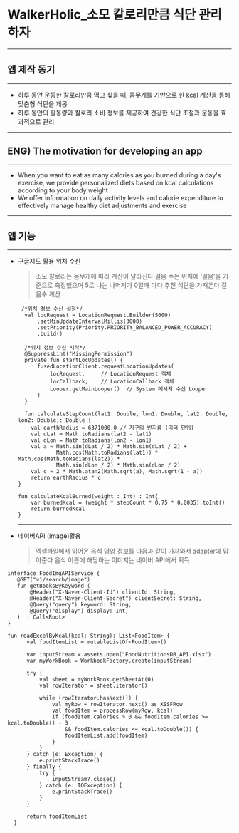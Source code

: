 # WalkerHolic_소모 칼로리만큼 식단 관리하자
---
## 앱 제작 동기
---
* 하루 동안 운동한 칼로리만큼 먹고 싶을 때, 몸무게를 기반으로 한 kcal 계산을 통해 맞춤형 식단을 제공
* 하루 동안의 활동량과 칼로리 소비 정보를 제공하여 건강한 식단 조절과 운동을 효과적으로 관리
---
## ENG) The motivation for developing an app
---
* When you want to eat as many calories as you burned during a day's exercise, we provide personalized diets based on kcal calculations according to your body weight
* We offer information on daily activity levels and calorie expenditure to effectively manage healthy diet adjustments and exercise
---

## 앱 기능
---
* 구글지도 활용 위치 수신
  
  > 소모 칼로리는 몸무게에 따라 계산이 달라진다
  > 걸음 수는 위치에 ‘걸음’을 기준으로 측정했으며 5로 나눈 나머지가 0일때 마다 추천 식단을 가져온다
  > 걸음수 계산
  ```
   /*위치 정보 수신 설정*/
    val locRequest = LocationRequest.Builder(5000)
        .setMinUpdateIntervalMillis(3000)
        .setPriority(Priority.PRIORITY_BALANCED_POWER_ACCURACY)
        .build()

    /*위치 정보 수신 시작*/
    @SuppressLint("MissingPermission")
    private fun startLocUpdates() {
        fusedLocationClient.requestLocationUpdates(
            locRequest,     // LocationRequest 객체
            locCallback,    // LocationCallback 객체
            Looper.getMainLooper()  // System 메시지 수신 Looper
        )
    }
  ```
    ```
      fun calculateStepCount(lat1: Double, lon1: Double, lat2: Double, lon2: Double): Double {
        val earthRadius = 6371000.0 // 지구의 반지름 (미터 단위)
        val dLat = Math.toRadians(lat2 - lat1)
        val dLon = Math.toRadians(lon2 - lon1)
        val a = Math.sin(dLat / 2) * Math.sin(dLat / 2) +
                Math.cos(Math.toRadians(lat1)) * Math.cos(Math.toRadians(lat2)) *
                Math.sin(dLon / 2) * Math.sin(dLon / 2)
        val c = 2 * Math.atan2(Math.sqrt(a), Math.sqrt(1 - a))
        return earthRadius * c
    }

    fun calculateKcalBurned(weight : Int) : Int{
        var burnedKcal = (weight * stepCount * 0.75 * 0.0035).toInt()
        return burnedKcal
    }
  ```
  ---
* 네이버API (image)활용
  
  > 엑셀파일에서 읽어온 음식 영양 정보를 다음과 같이 가져와서 adapter에 담아준다
  > 음식 이름에 해당하는 이미지는 네이버 API에서 획득
 ```
interface FoodImgAPIService {
    @GET("v1/search/image")
    fun getBooksByKeyword (
        @Header("X-Naver-Client-Id") clientId: String,
        @Header("X-Naver-Client-Secret") clientSecret: String,
        @Query("query") keyword: String,
        @Query("display") display: Int,
    )  : Call<Root>
}
  ```
  ```
fun readExcelByKcal(kcal: String): List<FoodItem> {
        val foodItemList = mutableListOf<FoodItem>()

        var inputStream = assets.open("FoodNutritionsDB_API.xlsx")
        var myWorkBook = WorkbookFactory.create(inputStream)

        try {
            val sheet = myWorkBook.getSheetAt(0)
            val rowIterator = sheet.iterator()

            while (rowIterator.hasNext()) {
                val myRow = rowIterator.next() as XSSFRow
                val foodItem = processRow(myRow, kcal)
                if (foodItem.calories > 0 && foodItem.calories >= kcal.toDouble() - 3
                    && foodItem.calories <= kcal.toDouble()) {
                    foodItemList.add(foodItem)
                }
            }
        } catch (e: Exception) {
            e.printStackTrace()
        } finally {
            try {
                inputStream?.close()
            } catch (e: IOException) {
                e.printStackTrace()
            }
        }

        return foodItemList
    }
  ```
